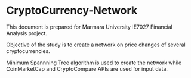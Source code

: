 # CryptoCurrency-Network

This document is prepared for Marmara University IE7027 Financial Analysis project. 

Objective of the study is to create a network on price changes of several cryptocurrencies.

Minimum Spannning Tree algorithm is used to create the network while  CoinMarketCap and CryptoCompare APIs are used for input data.
